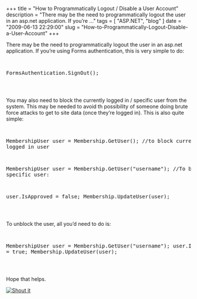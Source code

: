 
+++
title = "How to Programmatically Logout / Disable a User Account"
description = "There may be the need to programmatically logout the user in an asp.net application. If you&rsquo;re ..."
tags = [ "ASP.NET", "blog" ]
date = "2009-06-13 22:29:00"
slug = "How-to-Programmatically-Logout-Disable-a-User-Account"
+++
<p>There may be the need to programmatically logout the user in an asp.net application. If you&rsquo;re using Forms authentication, this is very simple to do:</p>
<p><pre class='brush:c#'>

FormsAuthentication.SignOut();

</pre></p>
<p>You may also need to block the currently logged in / specific user from the system. This may be needed to avoid th possibility of someone doing brute force attacks to get to site data (once they&rsquo;re logged in). This is also quite simple:</p>
<p><pre class='brush:c#'>

MembershipUser user = Membership.GetUser(); //to block currently logged in user

MembershipUser user = Membership.GetUser("username"); //To block a specific user:

user.IsApproved = false; 
Membership.UpdateUser(user);

</pre></p>
<p>To unblock the user, all you&rsquo;d need to do is:</p>
<p><pre class='brush:c#'>

MembershipUser user = Membership.GetUser("username");
user.IsApproved = true; 
Membership.UpdateUser(user);&nbsp;

</pre></p>
<p>Hope that helps.</p>
<div class="wlWriterHeaderFooter" style="margin:0px; padding:0px 0px 0px 0px;">
<div class="shoutIt"><a rev="vote-for" href="http://dotnetshoutout.com/Submit?url=http%3a%2f%2fwww.heartysoft.com%2fpost%2f2009%2f06%2f13%2fHow-to-Programmatically-Logout-Disable-a-User-Account.aspx&amp;title=How+to+Programmatically+Logout+%2f+Disable+a+User+Account"><img style="border:0px" src="http://dotnetshoutout.com/image.axd?url=http://www.heartysoft.com/post/2009/06/13/How-to-Programmatically-Logout-Disable-a-User-Account.aspx" alt="Shout it" /></a></div>
</div>
        